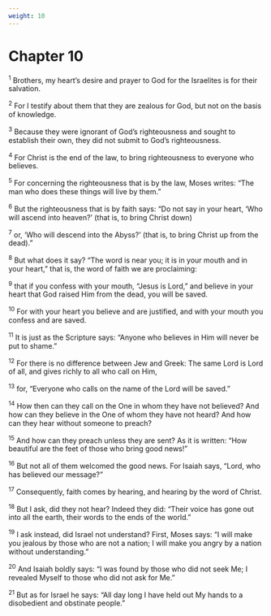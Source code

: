 ```yaml
---
weight: 10
---
```


# Chapter 10

<sup>1</sup> Brothers, my heart’s desire and prayer to God for the Israelites is for their salvation. 

<sup>2</sup> For I testify about them that they are zealous for God, but not on the basis of knowledge. 

<sup>3</sup> Because they were ignorant of God’s righteousness and sought to establish their own, they did not submit to God’s righteousness. 

<sup>4</sup> For Christ is the end of the law, to bring righteousness to everyone who believes. 

<sup>5</sup> For concerning the righteousness that is by the law, Moses writes: “The man who does these things will live by them.” 

<sup>6</sup> But the righteousness that is by faith says: “Do not say in your heart, ‘Who will ascend into heaven?’ (that is, to bring Christ down) 

<sup>7</sup> or, ‘Who will descend into the Abyss?’ (that is, to bring Christ up from the dead).” 

<sup>8</sup> But what does it say? “The word is near you; it is in your mouth and in your heart,” that is, the word of faith we are proclaiming: 

<sup>9</sup> that if you confess with your mouth, “Jesus is Lord,” and believe in your heart that God raised Him from the dead, you will be saved. 

<sup>10</sup> For with your heart you believe and are justified, and with your mouth you confess and are saved. 

<sup>11</sup> It is just as the Scripture says: “Anyone who believes in Him will never be put to shame.” 

<sup>12</sup> For there is no difference between Jew and Greek: The same Lord is Lord of all, and gives richly to all who call on Him, 

<sup>13</sup> for, “Everyone who calls on the name of the Lord will be saved.” 

<sup>14</sup> How then can they call on the One in whom they have not believed? And how can they believe in the One of whom they have not heard? And how can they hear without someone to preach? 

<sup>15</sup> And how can they preach unless they are sent? As it is written: “How beautiful are the feet of those who bring good news!” 

<sup>16</sup> But not all of them welcomed the good news. For Isaiah says, “Lord, who has believed our message?” 

<sup>17</sup> Consequently, faith comes by hearing, and hearing by the word of Christ. 

<sup>18</sup> But I ask, did they not hear? Indeed they did: “Their voice has gone out into all the earth, their words to the ends of the world.” 

<sup>19</sup> I ask instead, did Israel not understand? First, Moses says: “I will make you jealous by those who are not a nation; I will make you angry by a nation without understanding.” 

<sup>20</sup> And Isaiah boldly says: “I was found by those who did not seek Me; I revealed Myself to those who did not ask for Me.” 

<sup>21</sup> But as for Israel he says: “All day long I have held out My hands to a disobedient and obstinate people.” 


